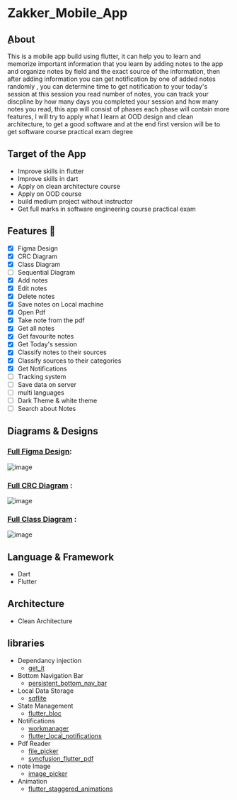 # Zakker_Mobile_App
## ِAbout
 This is a mobile app build using flutter, it can help you to learn and memorize important information that you learn by adding notes to the app and organize notes by field and the exact source of the information, then after adding information you can get notification by one of added notes randomly , you can determine time to get notification to your today's session at this session you read number of notes, you can track your discpline by how many days you completed your session and how many notes you read, this app will consist of phases each phase will contain more features, I will try to apply what I learn at OOD design and clean architecture, to get a good software and at the end first version will be to get software course practical exam degree  

## Target of the App
*  Improve skills in flutter
*  Improve skills in dart
*  Apply on clean architecture course
*  Apply on OOD course
*  build medium project without instructor
*  Get full marks in software engineering course practical exam 
 
## Features :dart:
* [x] Figma Design
* [x] CRC Diagram
* [x] Class Diagram
* [ ] Sequential Diagram
* [x] Add notes
* [x] Edit notes
* [x] Delete notes
* [x] Save notes on Local machine
* [x] Open Pdf
* [x] Take note from the pdf
* [x] Get all notes
* [x] Get favourite notes
* [x] Get Today's session
* [x] Classify notes to their sources
* [x] Classify sources to their categories
* [x] Get Notifications
* [ ] Tracking system
* [ ] Save data on server
* [ ] multi languages
* [ ] Dark Theme & white theme
* [ ] Search about Notes

## Diagrams & Designs
### [Full Figma Design](https://www.figma.com/file/oWC5KFAZZ938MTjwB5t9n8/SE-Project?node-id=0%3A1&t=3nMTrikw2HJYBodl-1): 
 
![image](https://user-images.githubusercontent.com/92789958/231640441-4496f60c-0d69-479d-b8be-9841bbaee2dc.png)

### [Full CRC Diagram]( https://drive.google.com/file/d/1DQUIyVPYYGPFYEOg7iWw_Nsc5M7qEwZx/view?usp=sharing) : 

![image](https://user-images.githubusercontent.com/92789958/231640466-949cba85-df58-413e-a689-d86c6f62c2dd.png)

### [Full Class Diagram](https://drive.google.com/file/d/1H3otivgBp6CHL2Hwvc6ZZ8rmHVe5EapN/view?usp=sharing) : 
 
![image](https://user-images.githubusercontent.com/92789958/231640524-b6360dc8-b829-44c3-9e8b-44a2c47c947d.png) 
## Language & Framework
* Dart
* Flutter
## Architecture 
* Clean Architecture 
## libraries
* Dependancy injection
    * [get_it](https://pub.dev/packages/get_it) 
* Bottom Navigation Bar 
    * [persistent_bottom_nav_bar](https://pub.dev/packages/persistent_bottom_nav_bar)
* Local Data Storage
    * [sqflite](https://pub.dev/packages/sqflite)
* State Management 
    * [flutter_bloc](https://pub.dev/packages/flutter_bloc)
* Notifications
   * [workmanager](https://pub.dev/packages/workmanager)
   * [flutter_local_notifications](https://pub.dev/packages/flutter_local_notifications)
* Pdf Reader
   * [file_picker](https://pub.dev/packages/file_picker)
   * [syncfusion_flutter_pdf](https://pub.dev/packages/syncfusion_flutter_pdf)
* note Image 
   *  [image_picker](https://pub.dev/packages/image_picker)
* Animation 
  * [flutter_staggered_animations](https://pub.dev/packages/flutter_staggered_animations) 

